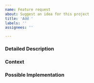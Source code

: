 ```yaml
---
name: Feature request
about: Suggest an idea for this project
title: 'Add '
labels: ''
assignees: ''

---
```


<!--- Please provide a short description in the title above -->
<!--- Please follow the naming conventions -->

### Detailed Description
<!--- Provide a detailed description of the change or addition you are proposing -->

### Context
<!--- Why is this change important to you? How would you use it? -->
<!--- How can it benefit other users? -->

### Possible Implementation
<!--- Not obligatory, but suggest an idea for implementing addition or change -->
